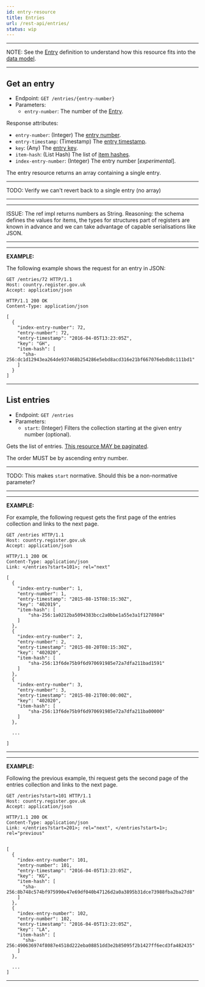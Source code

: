 ```yaml
---
id: entry-resource
title: Entries
url: /rest-api/entries/
status: wip
---
```


***
NOTE: See the [Entry](/glossary/entry/) definition to understand how this
resource fits into the [data model](/data-model/).
***

## Get an entry

* Endpoint: `GET /entries/{entry-number}`
* Parameters:
  * `entry-number`: The number of the [Entry](/glossary/entry/).

Response attributes:

* `entry-number`: (Integer) The [entry number](/glossary/entry#number).
* `entry-timestamp`: (Timestamp) The [entry timestamp](/glossary/entry#timestamp).
* `key`: (Any) The [entry key](/glossary/entry#key).
* `item-hash`: (List Hash) The list of [item hashes](/glossary/entry#item-references).
* `index-entry-number`: (Integer) The entry number [_experimental_].


The entry resource returns an array containing a single entry.

***
TODO: Verify we can't revert back to a single entry (no array)
***

***
ISSUE: The ref impl returns numbers as String. Reasoning: the schema defines
the values for items, the types for structures part of registers are known in
advance and we can take advantage of capable serialisations like JSON.
***

***
**EXAMPLE:**

The following example shows the request for an entry in JSON:

```http
GET /entries/72 HTTP/1.1
Host: country.register.gov.uk
Accept: application/json
```

```http
HTTP/1.1 200 OK
Content-Type: application/json

[
  {
    "index-entry-number": 72,
    "entry-number": 72,
    "entry-timestamp": "2016-04-05T13:23:05Z",
    "key": "GH",
    "item-hash": [
      "sha-256:dc1d12943ea264de937468b254286e5ebd8acd316e21bf667076ebdb8c111bd1"
    ]
  }
]
```
***

## List entries

* Endpoint: `GET /entries`
* Parameters:
  * `start`: (Integer) Filters the collection starting at the given entry
    number (optional).

Gets the list of entries. [This resource MAY be paginated](/rest-api#collection-pagination).

The order MUST be by ascending entry number.

***
TODO: This makes `start` normative. Should this be a non-normative parameter?
***

***
**EXAMPLE:**

For example, the following request gets the first page of the entries
collection and links to the next page.

```http
GET /entries HTTP/1.1
Host: country.register.gov.uk
Accept: application/json
```

```http
HTTP/1.1 200 OK
Content-Type: application/json
Link: </entries?start=101>; rel="next"

[
  {
    "index-entry-number": 1,
    "entry-number": 1,
    "entry-timestamp": "2015-08-15T08:15:30Z",
    "key": "402019",
    "item-hash": [
        "sha-256:1a0212ba5094383bcc2a0bbe1a55e3a1f1278984"
    ]
  },
  {
    "index-entry-number": 2,
    "entry-number": 2,
    "entry-timestamp": "2015-08-20T08:15:30Z",
    "key": "402020",
    "item-hash": [
        "sha-256:13f6de75b9f6d970691985e72a7dfa211bad1591"
    ]
  },
  {
    "index-entry-number": 3,
    "entry-number": 3,
    "entry-timestamp": "2015-08-21T00:00:00Z",
    "key": "402020",
    "item-hash": [
        "sha-256:13f6de75b9f6d970691985e72a7dfa211ba00000"
    ]
  },

  ...

]
```
***

***
**EXAMPLE:**

Following the previous example, thi request gets the second page of the
entries collection and links to the next page.

```http
GET /entries?start=101 HTTP/1.1
Host: country.register.gov.uk
Accept: application/json
```

```http
HTTP/1.1 200 OK
Content-Type: application/json
Link: </entries?start=201>; rel="next", </entries?start=1>; rel="previous"


[
  {
    "index-entry-number": 101,
    "entry-number": 101,
    "entry-timestamp": "2016-04-05T13:23:05Z",
    "key": "KG",
    "item-hash": [
      "sha-256:8b748c574bf975990e47e69df040b47126d2a0a3895b31dce73988fba2ba27d8"
    ]
  },
  {
    "index-entry-number": 102,
    "entry-number": 102,
    "entry-timestamp": "2016-04-05T13:23:05Z",
    "key": "LA",
    "item-hash": [
      "sha-256:490636974f8087e4518d222eba08851dd3e2b85095f2b1427ff6ecd3fa482435"
    ]
  },

  ...
]
```
***
